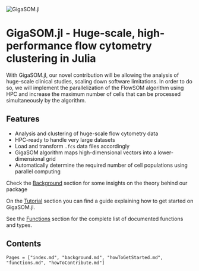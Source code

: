 ![GigaSOM.jl](https://prince.lcsb.uni.lu/GigaSOM.jl/img/logo-GigaSOM.jl.png?maxAge=0)

# GigaSOM.jl - Huge-scale, high-performance flow cytometry clustering in Julia

With GigaSOM.jl, our novel contribution will be allowing the analysis of huge-scale clinical studies,
scaling down software limitations. In order to do so, we will implement the parallelization of the FlowSOM algorithm
using HPC and increase the maximum number of cells that can be processed simultaneously by the algorithm.

## Features

- Analysis and clustering of huge-scale flow cytometry data
- HPC-ready to handle very large datasets
- Load and transform `.fcs` data files accordingly
- GigaSOM algorithm maps high-dimensional vectors into a lower-dimensional grid
- Automatically determine the required number of cell populations using parallel computing

Check the [Background](@ref) section for some insights on the theory behind our package

On the [Tutorial](@ref) section you can find a guide explaining how to get started on GigaSOM.jl.

See the [Functions](@ref) section for the complete list of documented functions and types.

## Contents

```@contents
Pages = ["index.md", "background.md", "howToGetStarted.md", "functions.md", "howToContribute.md"]
```
